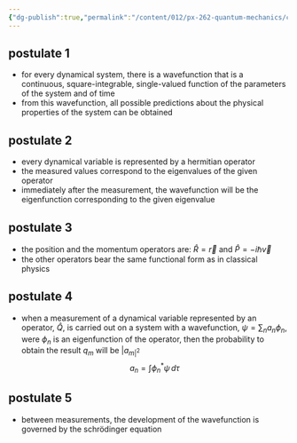```yaml
---
{"dg-publish":true,"permalink":"/content/012/px-262-quantum-mechanics/c-the-basic-postulates/px-262-c10-the-basic-postulates/","created":"2024-11-25T10:50:32.000+00:00","updated":"2024-11-26T01:07:44.168+00:00"}
---
```


## postulate 1
- for every dynamical system, there is a wavefunction that is a continuous, square-integrable, single-valued function of the parameters of the system and of time
- from this wavefunction, all possible predictions about the physical properties of the system can be obtained
## postulate 2
- every dynamical variable is represented by a hermitian operator
- the measured values correspond to the eigenvalues of the given operator
- immediately after the measurement, the wavefunction will be the eigenfunction corresponding to the given eigenvalue
## postulate 3
- the position and the momentum operators are: $\hat R = \vec r$ and $\hat P = -i\hbar\vec v$ 
- the other operators bear the same functional form as in classical physics
## postulate 4
- when a measurement of a dynamical variable represented by an operator, $\hat Q$, is carried out on a system with a wavefunction, $\psi = \sum_{n}a_{n}\phi_n$,  were $\phi_n$ is an eigenfunction of the operator, then the probability to obtain the result $q_m$ will be $|a_{m|^2}$
$$a_{n} = \int \phi_{n}^{*} \psi \,d\tau$$
## postulate 5 
- between measurements, the development of the wavefunction is governed by the schrödinger equation 